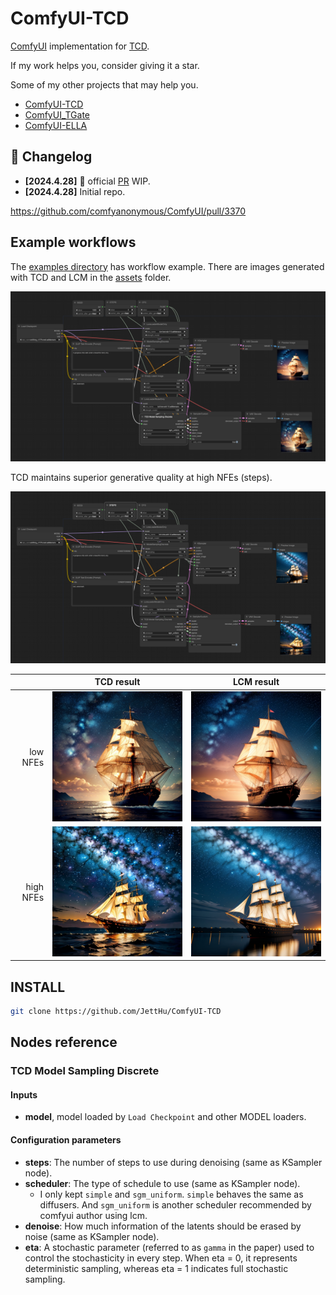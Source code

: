 # ComfyUI-TCD

[ComfyUI](https://github.com/comfyanonymous/ComfyUI) implementation for [TCD](https://github.com/jabir-zheng/TCD).

If my work helps you, consider giving it a star. 

Some of my other projects that may help you.
- [ComfyUI-TCD](https://github.com/JettHu/ComfyUI-TCD)
- [ComfyUI_TGate](https://github.com/JettHu/ComfyUI_TGate)
- [ComfyUI-ELLA](https://github.com/TencentQQGYLab/ComfyUI-ELLA)

## :star2: Changelog
- **[2024.4.28]** :rocket: official [PR](https://github.com/comfyanonymous/ComfyUI/pull/3370) WIP.
- **[2024.4.28]** Initial repo.

https://github.com/comfyanonymous/ComfyUI/pull/3370

## Example workflows

The [examples directory](./examples/) has workflow example. There are images generated with TCD and LCM in the [assets](./assets/) folder.

![tcd_with_low_NFEs](./examples/tcd_with_low_NFEs.png)

TCD maintains superior generative quality at high NFEs (steps).

![tcd_with_high_NFEs](./examples/tcd_with_high_NFEs.png)


| | TCD result | LCM result |
| ---: | :---: | :---: |
| low NFEs | ![](./assets/tcd_step4.png) | ![](./assets/lcm_ste4.png) |
| high NFEs | ![](./assets/tcd_step30.png) | ![](./assets/lcm_step30.png) |

## INSTALL
```bash
git clone https://github.com/JettHu/ComfyUI-TCD
```

## Nodes reference

### TCD Model Sampling Discrete

#### Inputs
- **model**, model loaded by `Load Checkpoint` and other MODEL loaders.

#### Configuration parameters
- **steps**: The number of steps to use during denoising (same as KSampler node).
- **scheduler**: The type of schedule to use (same as KSampler node).
  - I only kept `simple` and `sgm_uniform`. `simple` behaves the same as diffusers. And `sgm_uniform` is another scheduler recommended by comfyui author using lcm.
- **denoise**: How much information of the latents should be erased by noise (same as KSampler node).
- **eta**: A stochastic parameter (referred to as `gamma` in the paper) used to control the stochasticity in every step. When eta = 0, it represents deterministic sampling, whereas eta = 1 indicates full stochastic sampling. 
